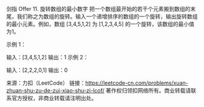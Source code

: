 <!--
 * @Author: linhuaqing
 * @Date: 2021-08-21 19:11:20
 * @LastEditTime: 2021-08-21 19:12:08
 * @LastEditors: linhuaqing@bytedance.com
 * @Description: 
 * @FilePath: /golang-algorithm/min_array/min_array.md
 * stay hungry stay foolish
-->
剑指 Offer 11. 旋转数组的最小数字
把一个数组最开始的若干个元素搬到数组的末尾，我们称之为数组的旋转。输入一个递增排序的数组的一个旋转，输出旋转数组的最小元素。例如，数组 [3,4,5,1,2] 为 [1,2,3,4,5] 的一个旋转，该数组的最小值为1。  

示例 1：

输入：[3,4,5,1,2]
输出：1
示例 2：

输入：[2,2,2,0,1]
输出：0

来源：力扣（LeetCode）
链接：https://leetcode-cn.com/problems/xuan-zhuan-shu-zu-de-zui-xiao-shu-zi-lcof/
著作权归领扣网络所有。商业转载请联系官方授权，非商业转载请注明出处。